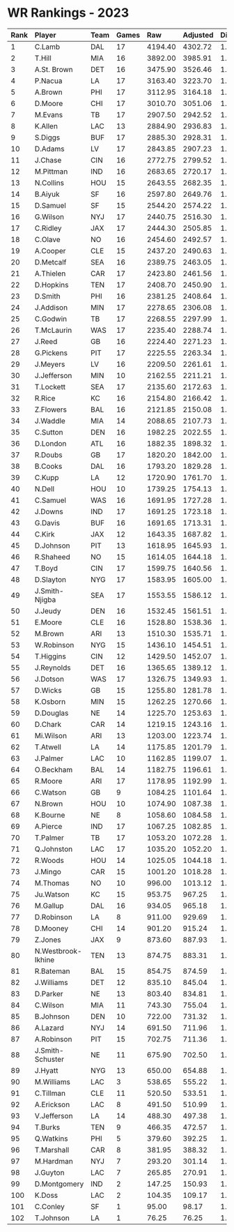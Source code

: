 # WR Rankings - 2023

| Rank | Player             | Team | Games | Raw     | Adjusted | Difficulty | Avg/Game | Typical | Consistency | Trend    |
| :----| :------------------| :----| :-----| :-------| :--------| :----------| :--------| :-------| :-----------| :--------|
| 1    | C.Lamb             | DAL  | 17    | 4194.40 | 4302.72  | 1.026      | 246.73   | 257.00  | 9/1/7       | +120.1%  |
| 2    | T.Hill             | MIA  | 16    | 3892.00 | 3985.91  | 1.024      | 243.25   | 237.50  | 6/1/9       | +80.1%   |
| 3    | A.St. Brown        | DET  | 16    | 3475.90 | 3526.46  | 1.015      | 217.24   | 231.50  | 8/2/6       | +61.6%   |
| 4    | P.Nacua            | LA   | 17    | 3163.40 | 3223.70  | 1.019      | 186.08   | 185.50  | 8/1/8       | +136.0%  |
| 5    | A.Brown            | PHI  | 17    | 3112.95 | 3164.18  | 1.016      | 183.11   | 171.50  | 7/1/9       | +144.9%  |
| 6    | D.Moore            | CHI  | 17    | 3010.70 | 3051.06  | 1.013      | 177.10   | 174.50  | 10/1/6      | +164.2%  |
| 7    | M.Evans            | TB   | 17    | 2907.50 | 2942.52  | 1.012      | 171.03   | 178.00  | 9/1/7       | +131.9%  |
| 8    | K.Allen            | LAC  | 13    | 2884.90 | 2936.83  | 1.018      | 221.92   | 223.00  | 7/1/5       | INACTIVE |
| 9    | S.Diggs            | BUF  | 17    | 2885.30 | 2928.31  | 1.015      | 169.72   | 152.00  | 7/0/10      | +124.6%  |
| 10   | D.Adams            | LV   | 17    | 2843.85 | 2907.23  | 1.022      | 167.29   | 147.50  | 7/2/8       | +168.3%  |
| 11   | J.Chase            | CIN  | 16    | 2772.75 | 2799.52  | 1.010      | 173.30   | 180.50  | 11/0/5      | +184.1%  |
| 12   | M.Pittman          | IND  | 16    | 2683.65 | 2720.17  | 1.014      | 167.73   | 174.00  | 8/1/7       | +81.3%   |
| 13   | N.Collins          | HOU  | 15    | 2643.55 | 2682.35  | 1.015      | 176.24   | 179.50  | 10/0/5      | +184.5%  |
| 14   | B.Aiyuk            | SF   | 16    | 2597.80 | 2649.76  | 1.020      | 162.36   | 164.50  | 8/1/7       | +106.0%  |
| 15   | D.Samuel           | SF   | 15    | 2544.20 | 2574.22  | 1.012      | 169.61   | 171.00  | 8/0/7       | +198.3%  |
| 16   | G.Wilson           | NYJ  | 17    | 2440.75 | 2516.30  | 1.031      | 143.57   | 143.50  | 7/1/9       | +104.0%  |
| 17   | C.Ridley           | JAX  | 17    | 2444.30 | 2505.85  | 1.025      | 143.78   | 153.50  | 10/1/6      | +168.1%  |
| 18   | C.Olave            | NO   | 16    | 2454.60 | 2492.57  | 1.015      | 153.41   | 163.00  | 6/3/7       | +78.1%   |
| 19   | A.Cooper           | CLE  | 15    | 2437.20 | 2490.63  | 1.022      | 162.48   | 144.00  | 6/0/9       | +194.8%  |
| 20   | D.Metcalf          | SEA  | 16    | 2389.75 | 2463.05  | 1.031      | 149.36   | 156.00  | 9/2/5       | +84.9%   |
| 21   | A.Thielen          | CAR  | 17    | 2423.80 | 2461.56  | 1.016      | 142.58   | 129.00  | 8/1/8       | +198.5%  |
| 22   | D.Hopkins          | TEN  | 17    | 2408.70 | 2450.90  | 1.018      | 141.69   | 134.50  | 8/1/8       | +163.3%  |
| 23   | D.Smith            | PHI  | 16    | 2381.25 | 2408.64  | 1.012      | 148.83   | 165.50  | 8/2/6       | +112.5%  |
| 24   | J.Addison          | MIN  | 17    | 2278.65 | 2306.08  | 1.012      | 134.04   | 124.50  | 8/2/7       | +165.4%  |
| 25   | C.Godwin           | TB   | 17    | 2268.55 | 2297.99  | 1.013      | 133.44   | 132.00  | 8/2/7       | +86.6%   |
| 26   | T.McLaurin         | WAS  | 17    | 2235.40 | 2288.74  | 1.024      | 131.49   | 130.00  | 8/1/8       | +107.9%  |
| 27   | J.Reed             | GB   | 16    | 2224.40 | 2271.23  | 1.021      | 139.03   | 143.50  | 8/0/8       | +128.3%  |
| 28   | G.Pickens          | PIT  | 17    | 2225.55 | 2263.34  | 1.017      | 130.91   | 126.00  | 10/1/6      | +179.0%  |
| 29   | J.Meyers           | LV   | 16    | 2209.50 | 2261.61  | 1.024      | 138.09   | 143.00  | 8/1/7       | +149.4%  |
| 30   | J.Jefferson        | MIN  | 10    | 2162.55 | 2211.21  | 1.022      | 216.26   | 207.50  | 4/0/6       | +118.0%  |
| 31   | T.Lockett          | SEA  | 17    | 2135.60 | 2172.63  | 1.017      | 125.62   | 122.50  | 10/0/7      | +151.1%  |
| 32   | R.Rice             | KC   | 16    | 2154.80 | 2166.42  | 1.005      | 134.68   | 144.00  | 9/1/6       | +97.6%   |
| 33   | Z.Flowers          | BAL  | 16    | 2121.85 | 2150.08  | 1.013      | 132.62   | 139.00  | 8/0/8       | +122.7%  |
| 34   | J.Waddle           | MIA  | 14    | 2088.65 | 2107.73  | 1.009      | 149.19   | 147.50  | 8/1/5       | +83.8%   |
| 35   | C.Sutton           | DEN  | 16    | 1982.25 | 2022.55  | 1.020      | 123.89   | 134.00  | 7/2/7       | +117.7%  |
| 36   | D.London           | ATL  | 16    | 1882.35 | 1898.32  | 1.008      | 117.65   | 112.50  | 7/2/7       | +169.3%  |
| 37   | R.Doubs            | GB   | 17    | 1820.20 | 1842.00  | 1.012      | 107.07   | 115.00  | 8/3/6       | +179.9%  |
| 38   | B.Cooks            | DAL  | 16    | 1793.20 | 1829.28  | 1.020      | 112.08   | 110.50  | 9/0/7       | +222.3%  |
| 39   | C.Kupp             | LA   | 12    | 1720.90 | 1761.70  | 1.024      | 143.41   | 166.00  | 7/1/4       | +196.4%  |
| 40   | N.Dell             | HOU  | 10    | 1739.25 | 1754.13  | 1.009      | 173.93   | 166.00  | 4/0/6       | INACTIVE |
| 41   | C.Samuel           | WAS  | 16    | 1691.95 | 1727.28  | 1.021      | 105.75   | 125.00  | 11/0/5      | +171.1%  |
| 42   | J.Downs            | IND  | 17    | 1691.25 | 1723.18  | 1.019      | 99.49    | 100.00  | 10/0/7      | +137.8%  |
| 43   | G.Davis            | BUF  | 16    | 1691.65 | 1713.31  | 1.013      | 105.73   | 125.50  | 10/0/6      | +598.1%  |
| 44   | C.Kirk             | JAX  | 12    | 1643.35 | 1687.82  | 1.027      | 136.95   | 139.00  | 4/2/6       | INACTIVE |
| 45   | D.Johnson          | PIT  | 13    | 1618.95 | 1645.93  | 1.017      | 124.53   | 126.00  | 5/2/6       | +122.5%  |
| 46   | R.Shaheed          | NO   | 15    | 1614.05 | 1644.18  | 1.019      | 107.60   | 121.50  | 10/0/5      | +225.8%  |
| 47   | T.Boyd             | CIN  | 17    | 1599.75 | 1640.56  | 1.026      | 94.10    | 91.00   | 8/1/8       | +136.4%  |
| 48   | D.Slayton          | NYG  | 17    | 1583.95 | 1605.00  | 1.013      | 93.17    | 83.50   | 9/0/8       | +221.6%  |
| 49   | J.Smith-Njigba     | SEA  | 17    | 1553.55 | 1586.12  | 1.021      | 91.39    | 98.00   | 9/2/6       | +108.8%  |
| 50   | J.Jeudy            | DEN  | 16    | 1532.45 | 1561.51  | 1.019      | 95.78    | 93.50   | 7/2/7       | +91.5%   |
| 51   | E.Moore            | CLE  | 16    | 1528.80 | 1538.36  | 1.006      | 95.55    | 106.00  | 9/0/7       | +126.1%  |
| 52   | M.Brown            | ARI  | 13    | 1510.30 | 1535.71  | 1.017      | 116.18   | 126.00  | 7/0/6       | INACTIVE |
| 53   | W.Robinson         | NYG  | 15    | 1436.10 | 1454.51  | 1.013      | 95.74    | 102.00  | 9/0/6       | +158.9%  |
| 54   | T.Higgins          | CIN  | 12    | 1429.50 | 1452.07  | 1.016      | 119.12   | 132.50  | 7/1/4       | +321.3%  |
| 55   | J.Reynolds         | DET  | 16    | 1365.65 | 1389.12  | 1.017      | 85.35    | 83.00   | 8/1/7       | +230.8%  |
| 56   | J.Dotson           | WAS  | 17    | 1326.75 | 1349.93  | 1.017      | 78.04    | 75.50   | 10/0/7      | +316.6%  |
| 57   | D.Wicks            | GB   | 15    | 1255.80 | 1281.78  | 1.021      | 83.72    | 75.00   | 6/0/9       | +255.6%  |
| 58   | K.Osborn           | MIN  | 15    | 1262.25 | 1270.66  | 1.007      | 84.15    | 76.50   | 7/1/7       | +215.6%  |
| 59   | D.Douglas          | NE   | 14    | 1225.70 | 1253.63  | 1.023      | 87.55    | 87.00   | 6/1/7       | +112.2%  |
| 60   | D.Chark            | CAR  | 14    | 1219.15 | 1243.16  | 1.020      | 87.08    | 71.50   | 6/3/5       | +182.0%  |
| 61   | Mi.Wilson          | ARI  | 13    | 1203.00 | 1223.74  | 1.017      | 92.54    | 77.50   | 5/1/7       | +238.6%  |
| 62   | T.Atwell           | LA   | 14    | 1175.85 | 1201.79  | 1.022      | 83.99    | 71.50   | 7/0/7       | +251.5%  |
| 63   | J.Palmer           | LAC  | 10    | 1162.85 | 1199.07  | 1.031      | 116.28   | 114.50  | 3/2/5       | +135.3%  |
| 64   | O.Beckham          | BAL  | 14    | 1182.75 | 1196.61  | 1.012      | 84.48    | 75.50   | 8/1/5       | +209.3%  |
| 65   | R.Moore            | ARI  | 17    | 1178.95 | 1192.99  | 1.012      | 69.35    | 62.00   | 6/2/9       | +176.2%  |
| 66   | C.Watson           | GB   | 9     | 1084.25 | 1101.64  | 1.016      | 120.47   | 100.00  | 4/2/3       | INACTIVE |
| 67   | N.Brown            | HOU  | 10    | 1074.90 | 1087.38  | 1.012      | 107.49   | 125.50  | 7/0/3       | +449.7%  |
| 68   | K.Bourne           | NE   | 8     | 1058.60 | 1084.58  | 1.025      | 132.32   | 148.50  | 5/0/3       | INACTIVE |
| 69   | A.Pierce           | IND  | 17    | 1067.25 | 1082.85  | 1.015      | 62.78    | 56.00   | 9/0/8       | +224.5%  |
| 70   | T.Palmer           | TB   | 17    | 1053.20 | 1072.28  | 1.018      | 61.95    | 58.50   | 7/1/9       | +174.0%  |
| 71   | Q.Johnston         | LAC  | 17    | 1035.20 | 1052.20  | 1.016      | 60.89    | 66.00   | 10/1/6      | +213.2%  |
| 72   | R.Woods            | HOU  | 14    | 1025.05 | 1044.18  | 1.019      | 73.22    | 80.00   | 8/2/4       | +135.8%  |
| 73   | J.Mingo            | CAR  | 15    | 1001.20 | 1018.28  | 1.017      | 66.75    | 70.50   | 9/1/5       | +156.1%  |
| 74   | M.Thomas           | NO   | 10    | 996.00  | 1013.12  | 1.017      | 99.60    | 114.00  | 3/2/5       | INACTIVE |
| 75   | Ju.Watson          | KC   | 15    | 953.75  | 967.25   | 1.014      | 63.58    | 55.00   | 6/0/9       | +237.1%  |
| 76   | M.Gallup           | DAL  | 16    | 934.05  | 965.18   | 1.033      | 58.38    | 71.00   | 10/1/5      | +386.0%  |
| 77   | D.Robinson         | LA   | 8     | 911.00  | 929.69   | 1.021      | 113.88   | 108.00  | 3/0/5       | +165.9%  |
| 78   | D.Mooney           | CHI  | 14    | 901.20  | 915.24   | 1.016      | 64.37    | 58.50   | 7/0/7       | +231.4%  |
| 79   | Z.Jones            | JAX  | 9     | 873.60  | 887.93   | 1.016      | 97.07    | 93.50   | 3/0/6       | +141.8%  |
| 80   | N.Westbrook-Ikhine | TEN  | 13    | 874.75  | 883.31   | 1.010      | 67.29    | 65.50   | 8/0/5       | INACTIVE |
| 81   | R.Bateman          | BAL  | 15    | 854.75  | 874.59   | 1.023      | 56.98    | 57.00   | 8/0/7       | +84.8%   |
| 82   | J.Williams         | DET  | 12    | 835.10  | 845.04   | 1.012      | 69.59    | 71.50   | 5/0/7       | +200.0%  |
| 83   | D.Parker           | NE   | 13    | 803.40  | 834.81   | 1.039      | 61.80    | 63.50   | 7/1/5       | +229.2%  |
| 84   | C.Wilson           | MIA  | 11    | 743.30  | 755.04   | 1.016      | 67.57    | 68.50   | 6/0/5       | +101.9%  |
| 85   | B.Johnson          | DEN  | 10    | 722.00  | 731.32   | 1.013      | 72.20    | 77.50   | 6/1/3       | +395.1%  |
| 86   | A.Lazard           | NYJ  | 14    | 691.50  | 711.96   | 1.030      | 49.39    | 38.50   | 5/1/8       | +353.6%  |
| 87   | A.Robinson         | PIT  | 15    | 702.75  | 711.36   | 1.012      | 46.85    | 45.00   | 8/0/7       | +286.6%  |
| 88   | J.Smith-Schuster   | NE   | 11    | 675.90  | 702.50   | 1.039      | 61.45    | 57.00   | 6/0/5       | INACTIVE |
| 89   | J.Hyatt            | NYG  | 13    | 650.00  | 654.88   | 1.008      | 50.00    | 40.00   | 6/1/6       | +481.3%  |
| 90   | M.Williams         | LAC  | 3     | 538.65  | 555.22   | 1.031      | 179.55   | 178.33  | 1/0/2       | INACTIVE |
| 91   | C.Tillman          | CLE  | 11    | 520.50  | 533.51   | 1.025      | 47.32    | 53.50   | 6/2/3       | +262.5%  |
| 92   | A.Erickson         | LAC  | 8     | 491.50  | 510.99   | 1.040      | 61.44    | 55.50   | 4/1/3       | +185.3%  |
| 93   | V.Jefferson        | LA   | 14    | 488.30  | 497.38   | 1.019      | 34.88    | 38.50   | 8/1/5       | +231.6%  |
| 94   | T.Burks            | TEN  | 9     | 466.35  | 472.57   | 1.013      | 51.82    | 43.50   | 4/0/5       | +201.4%  |
| 95   | Q.Watkins          | PHI  | 5     | 379.60  | 392.25   | 1.033      | 75.92    | 46.50   | 3/0/2       | N/A      |
| 96   | T.Marshall         | CAR  | 8     | 381.95  | 388.32   | 1.017      | 47.74    | 57.50   | 5/1/2       | +612.5%  |
| 97   | M.Hardman          | NYJ  | 7     | 293.20  | 301.14   | 1.027      | 41.89    | 30.00   | 3/0/4       | +350.0%  |
| 98   | J.Guyton           | LAC  | 7     | 265.85  | 270.91   | 1.019      | 37.98    | 30.00   | 5/0/2       | +275.0%  |
| 99   | D.Montgomery       | IND  | 2     | 147.25  | 150.93   | 1.025      | 73.62    | 77.00   | 1/0/1       | N/A      |
| 100  | K.Doss             | LAC  | 2     | 104.35  | 109.17   | 1.046      | 52.17    | 60.00   | 1/0/1       | N/A      |
| 101  | C.Conley           | SF   | 1     | 95.00   | 98.17    | 1.033      | 95.00    | 111.00  | 0/1/0       | N/A      |
| 102  | T.Johnson          | LA   | 1     | 76.25   | 76.25    | 1.000      | 76.25    | 83.00   | 0/1/0       | N/A      |

